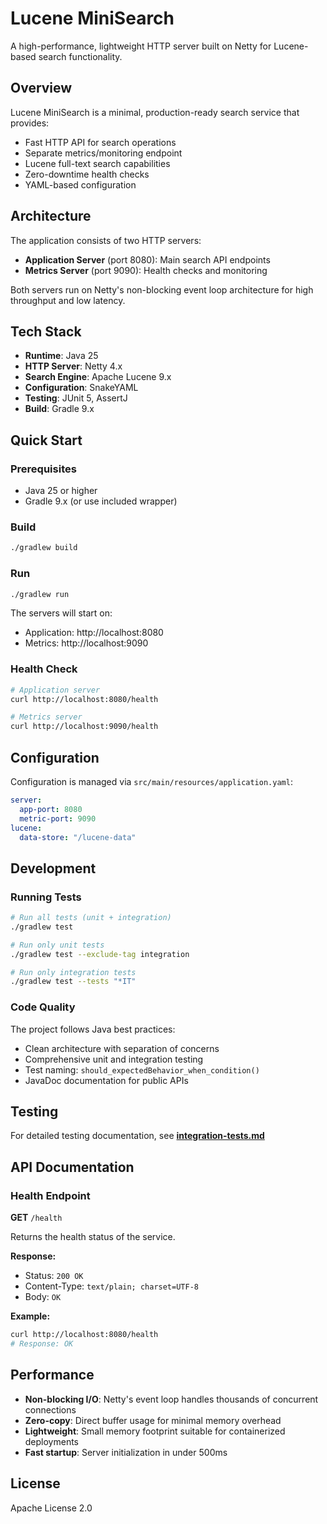 # Lucene MiniSearch

A high-performance, lightweight HTTP server built on Netty for Lucene-based search functionality.

## Overview

Lucene MiniSearch is a minimal, production-ready search service that provides:
- Fast HTTP API for search operations
- Separate metrics/monitoring endpoint
- Lucene full-text search capabilities
- Zero-downtime health checks
- YAML-based configuration

## Architecture

The application consists of two HTTP servers:
- **Application Server** (port 8080): Main search API endpoints
- **Metrics Server** (port 9090): Health checks and monitoring

Both servers run on Netty's non-blocking event loop architecture for high throughput and low latency.

## Tech Stack

- **Runtime**: Java 25
- **HTTP Server**: Netty 4.x
- **Search Engine**: Apache Lucene 9.x
- **Configuration**: SnakeYAML
- **Testing**: JUnit 5, AssertJ
- **Build**: Gradle 9.x

## Quick Start

### Prerequisites
- Java 25 or higher
- Gradle 9.x (or use included wrapper)

### Build

```bash
./gradlew build
```

### Run

```bash
./gradlew run
```

The servers will start on:
- Application: http://localhost:8080
- Metrics: http://localhost:9090

### Health Check

```bash
# Application server
curl http://localhost:8080/health

# Metrics server
curl http://localhost:9090/health
```

## Configuration

Configuration is managed via `src/main/resources/application.yaml`:

```yaml
server:
  app-port: 8080
  metric-port: 9090
lucene:
  data-store: "/lucene-data"
```

## Development

### Running Tests

```bash
# Run all tests (unit + integration)
./gradlew test

# Run only unit tests
./gradlew test --exclude-tag integration

# Run only integration tests
./gradlew test --tests "*IT"
```

### Code Quality

The project follows Java best practices:
- Clean architecture with separation of concerns
- Comprehensive unit and integration testing
- Test naming: `should_expectedBehavior_when_condition()`
- JavaDoc documentation for public APIs

## Testing

For detailed testing documentation, see **[integration-tests.md](integration-tests.md)**

## API Documentation

### Health Endpoint

**GET** `/health`

Returns the health status of the service.

**Response:**
- Status: `200 OK`
- Content-Type: `text/plain; charset=UTF-8`
- Body: `OK`

**Example:**
```bash
curl http://localhost:8080/health
# Response: OK
```

## Performance

- **Non-blocking I/O**: Netty's event loop handles thousands of concurrent connections
- **Zero-copy**: Direct buffer usage for minimal memory overhead
- **Lightweight**: Small memory footprint suitable for containerized deployments
- **Fast startup**: Server initialization in under 500ms


## License

Apache License 2.0
